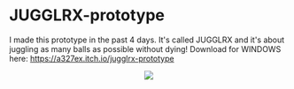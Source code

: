# JUGGLRX-prototype

I made this prototype in the past 4 days. It's called JUGGLRX and it's about juggling as many balls as possible without dying!
Download for WINDOWS here: https://a327ex.itch.io/jugglrx-prototype

<p align="center">
<a href="https://www.youtube.com/watch?v=cYXj8AP2kJ0"><img src="https://i.imgur.com/4hVutyx.png"></a>
</p>

